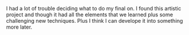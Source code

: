I had a lot of trouble deciding what to do my final on. I found this artistic project and though it had all the elements that we learned plus some challenging new techniques. Plus I think I can develope it into something more later.